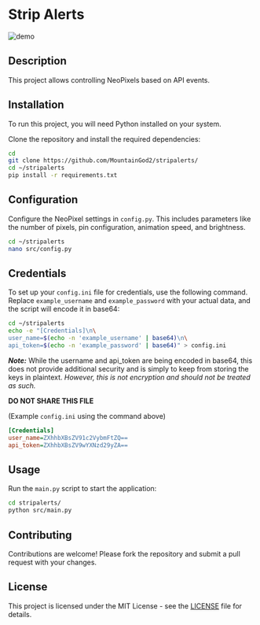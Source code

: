 
# Strip Alerts

![demo](https://github.com/MountainGod2/stripalerts/assets/88257202/1a407b61-1bd5-450e-8bc3-9ff1d251f24b)


## Description
This project allows controlling NeoPixels based on API events.

## Installation
To run this project, you will need Python installed on your system.

Clone the repository and install the required dependencies:
```bash
cd
git clone https://github.com/MountainGod2/stripalerts/
cd ~/stripalerts
pip install -r requirements.txt
```

## Configuration
Configure the NeoPixel settings in `config.py`.
This includes parameters like the number of pixels, pin configuration, animation speed, and brightness.
```bash
cd ~/stripalerts
nano src/config.py
```


## Credentials
To set up your `config.ini` file for credentials, use the following command.
Replace `example_username` and `example_password` with your actual data, and the script will encode it in base64:

```bash
cd ~/stripalerts
echo -e "[Credentials]\n\
user_name=$(echo -n 'example_username' | base64)\n\
api_token=$(echo -n 'example_password' | base64)" > config.ini
```

***Note:*** While the username and api_token are being encoded in base64, this does not provide additional
security and is simply to keep from storing the keys in plaintext. *However, this is not encryption and should not
be treated as such.*

**DO NOT SHARE THIS FILE**

(Example `config.ini` using the command above)
```ini
[Credentials]
user_name=ZXhhbXBsZV91c2VybmFtZQ==
api_token=ZXhhbXBsZV9wYXNzd29yZA==

```

## Usage
Run the `main.py` script to start the application:

```bash
cd stripalerts/
python src/main.py
```

## Contributing
Contributions are welcome! Please fork the repository and submit a pull request with your changes.

## License
This project is licensed under the MIT License - see the [LICENSE](https://github.com/MountainGod2/stripalerts/blob/main/LICENSE) file for details.

